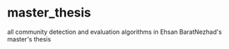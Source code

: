 # master_thesis
all community detection and evaluation algorithms in Ehsan BaratNezhad's master's thesis
